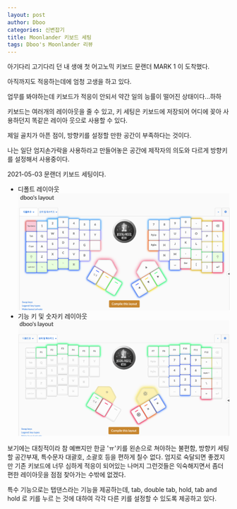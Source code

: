 ```yaml
---
layout: post
author: Dboo
categories: 신변잡기
title: Moonlander 키보드 세팅
tags: Dboo's Moonlander 리뷰
---
```


아기다리 고기다리 던 내 생애 첫 어고노믹 키보드 문랜더 MARK 1 이 도착했다.

아직까지도 적응하는데에 엄청 고생을 하고 있다.

업무를 봐야하는데 키보드가 적응이 안되서 약간 일의 능률이 떨어진 상태이다...하하

키보드는 여러개의 레이아웃을 줄 수 있고, 키 세팅은 키보드에 저장되어 어디에 꽂아 사용하던지 똑같은 레이아
웃으로 사용할 수 있다.

제일 골치가 아픈 점이, 방향키를 설정할 만한 공간이 부족하다는 것이다.

나는 일단 엄지손가락을 사용하라고 만들어놓은 공간에 제작자의 의도와 다르게 방향키를 설정해서 사용중이다.

2021-05-03 문랜더 키보드 세팅이다.

- 디폴트 레이아웃
![](/assets/img/ETC/keyboard_layout1_20210503.png)
- 기능 키 및 숫자키 레이아웃
![](/assets/img/ETC/keyboard_layout2_20210503.png)

보기에는 대칭적이라 참 예쁘지만 한글 'ㅠ'키를 왼손으로 쳐야하는 불편함, 방향키 세팅할 공간부재, 특수문자
대괄호, 소괄호 등을 편하게 칠수 없다. 엄지로 숙달되면 좋겠지만 기존 키보드에 너무 심하게 적응이 되어있는
나머지 그런것들은 익숙해지면서 좀더 편한 레이아웃을 점점 찾아가는 수밖에 없겠다.

특수 기능으로는 탭댄스라는 기능을 제공하는데, tab, double tab, hold, tab and hold 로 키를 누르
는 것에 대하여 각각 다른 키를 설정할 수 있도록 제공하고 있다.

